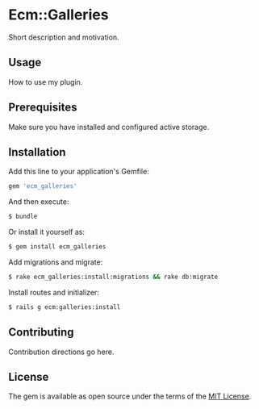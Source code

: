 # Ecm::Galleries
Short description and motivation.

## Usage
How to use my plugin.

## Prerequisites

Make sure you have installed and configured active storage.

## Installation
Add this line to your application's Gemfile:

```ruby
gem 'ecm_galleries'
```

And then execute:
```bash
$ bundle
```

Or install it yourself as:
```bash
$ gem install ecm_galleries
```

Add migrations and migrate:

```bash
$ rake ecm_galleries:install:migrations && rake db:migrate
```

Install routes and initializer:

```bash
$ rails g ecm:galleries:install
```

## Contributing
Contribution directions go here.

## License
The gem is available as open source under the terms of the [MIT License](https://opensource.org/licenses/MIT).
